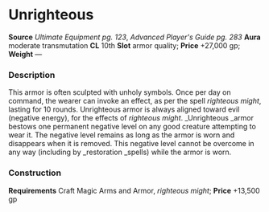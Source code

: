 ﻿---
name: "Unrighteous"
type: ['armor_quality']
price: "+27,000 gp"
description: |
  "This armor is often sculpted with unholy symbols. Once per day on command, the wearer can invoke an effect, as per the spell _righteous might_, lasting for 10 rounds. Unrighteous armor is always aligned toward evil (negative energy), for the effects of _righteous might_. _Unrighteous_ armor bestows one permanent negative level on any good creature attempting to wear it. The negative level remains as long as the armor is worn and disappears when it is removed. This negative level cannot be overcome in any way (including by _restoration_ spells) while the armor is worn."
---

#  Unrighteous

**Source** _Ultimate Equipment pg. 123_, _Advanced Player's Guide pg. 283_
**Aura** moderate transmutation **CL** 10th
**Slot** armor quality; **Price** +27,000 gp; **Weight** —

### Description

This armor is often sculpted with unholy symbols. Once per day on command, the wearer can invoke an effect, as per the spell _righteous might_, lasting for 10 rounds. Unrighteous armor is always aligned toward evil (negative energy), for the effects of _righteous might_. _Unrighteous _armor bestows one permanent negative level on any good creature attempting to wear it. The negative level remains as long as the armor is worn and disappears when it is removed. This negative level cannot be overcome in any way (including by _restoration _spells) while the armor is worn.

### Construction

**Requirements** Craft Magic Arms and Armor, _righteous might_; **Price** +13,500 gp